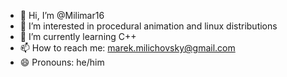 - 👋 Hi, I’m @Milimar16
- 👀 I’m interested in procedural animation and linux distributions
- 🌱 I’m currently learning C++
- 📫 How to reach me: marek.milichovsky@gmail.com
- 😄 Pronouns: he/him

<!---
Milimar16/Milimar16 is a ✨ special ✨ repository because its `README.md` (this file) appears on your GitHub profile.
You can click the Preview link to take a look at your changes.
--->

